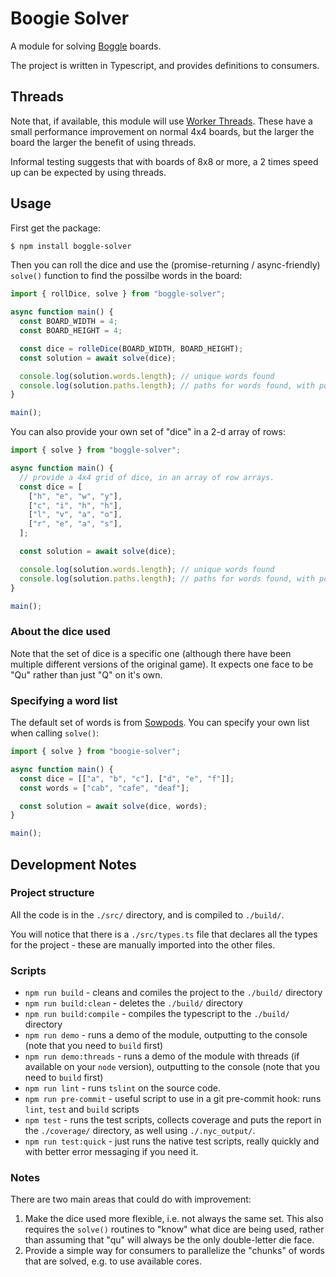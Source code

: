 # Boogie Solver

A module for solving [Boggle](https://en.wikipedia.org/wiki/Boggle) boards.

The project is written in Typescript, and provides definitions to consumers.

## Threads

Note that, if available, this module will use
[Worker Threads](https://nodejs.org/api/worker_threads.html). These have a small
performance improvement on normal 4x4 boards, but the larger the board the
larger the benefit of using threads.

Informal testing suggests that with boards of 8x8 or more, a 2 times speed up
can be expected by using threads.

## Usage

First get the package:

```bash
$ npm install boggle-solver
```

Then you can roll the dice and use the (promise-returning / async-friendly)
`solve()` function to find the possilbe words in the board:

```js
import { rollDice, solve } from "boggle-solver";

async function main() {
  const BOARD_WIDTH = 4;
  const BOARD_HEIGHT = 4;

  const dice = rolleDice(BOARD_WIDTH, BOARD_HEIGHT);
  const solution = await solve(dice);

  console.log(solution.words.length); // unique words found
  console.log(solution.paths.length); // paths for words found, with positions
}

main();
```

You can also provide your own set of "dice" in a 2-d array of rows:

```js
import { solve } from "boggle-solver";

async function main() {
  // provide a 4x4 grid of dice, in an array of row arrays.
  const dice = [
    ["h", "e", "w", "y"],
    ["c", "i", "h", "h"],
    ["l", "v", "a", "o"],
    ["r", "e", "a", "s"],
  ];

  const solution = await solve(dice);

  console.log(solution.words.length); // unique words found
  console.log(solution.paths.length); // paths for words found, with positions
}

main();
```

### About the dice used

Note that the set of dice is a specific one (although there have been multiple
different versions of the original game). It expects one face to be "Qu" rather
than just "Q" on it's own.

### Specifying a word list

The default set of words is from
[Sowpods](https://en.wikipedia.org/wiki/Sowpods). You can specify your own list
when calling `solve()`:

```js
import { solve } from "boogie-solver";

async function main() {
  const dice = [["a", "b", "c"], ["d", "e", "f"]];
  const words = ["cab", "cafe", "deaf"];

  const solution = await solve(dice, words);
}

main();
```

## Development Notes

### Project structure

All the code is in the `./src/` directory, and is compiled to `./build/`.

You will notice that there is a `./src/types.ts` file that declares all the
types for the project - these are manually imported into the other files.

### Scripts

- `npm run build` - cleans and comiles the project to the `./build/` directory
- `npm run build:clean` - deletes the `./build/` directory
- `npm run build:compile` - compiles the typescript to the `./build/` directory
- `npm run demo` - runs a demo of the module, outputting to the console (note
  that you need to `build` first)
- `npm run demo:threads` - runs a demo of the module with threads (if available
  on your `node` version), outputting to the console (note that you need to
  `build` first)
- `npm run lint` - runs `tslint` on the source code.
- `npm run pre-commit` - useful script to use in a git pre-commit hook: runs
  `lint`, `test` and `build` scripts
- `npm test` - runs the test scripts, collects coverage and puts the report in
  the `./coverage/` directory, as well using `./.nyc_output/`.
- `npm run test:quick` - just runs the native test scripts, really quickly and
  with better error messaging if you need it.

### Notes

There are two main areas that could do with improvement:

1. Make the dice used more flexible, i.e. not always the same set. This also
   requires the `solve()` routines to "know" what dice are being used, rather
   than assuming that "qu" will always be the only double-letter die face.
2. Provide a simple way for consumers to parallelize the "chunks" of words that
   are solved, e.g. to use available cores.
